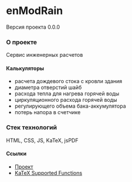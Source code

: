 # enModRain
Версия проекта 0.0.0
### О проекте
Сервис инженерных расчетов
#### Калькуляторы 
* расчета дождевого стока с кровли здания
* диаметра отверстий шайб 
* расхода тепла для нагрева горячей воды
* циркуляционного расхода горячей воды
* регулирующего объема бака-аккумулятора
* потерь напора в счетчике

### Стек технологий
HTML, CSS, JS, KaTeX, jsPDF

#### Ссылки
* [Проект](https://bmazurme.github.io/enModRain/index.html)
* [KaTeX Supported Functions](https://katex.org/docs/supported.html)
